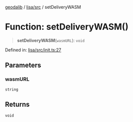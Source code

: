 [geodalib](../../../modules.md) / [lisa/src](../index.md) / setDeliveryWASM

# Function: setDeliveryWASM()

> **setDeliveryWASM**(`wasmURL`): `void`

Defined in: [lisa/src/init.ts:27](https://github.com/GeoDaCenter/geoda-lib/blob/246bf05338fdf79294f778f8829940c18b17a0f8/js/packages/lisa/src/init.ts#L27)

## Parameters

### wasmURL

`string`

## Returns

`void`
